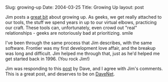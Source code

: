 Slug: growing-up
Date: 2004-03-25
Title: Growing Up
layout: post

Jim posts a <a href="http://jim.roepcke.com/6808">great bit</a> about growing up. As geeks, we get really attached to our tools, the stuff we spend years in up to our virtual elbows, practicing our craft. These tools can, unfortunately, even crowd out &quot;real&quot; relationships - geeks are notoriously bad at prioritizing. smile

I&#39;ve been through the same process that Jim describes, with the same software. Frontier was my first development love affair, and the breakup was long and difficult. Jim helped me through that, just as he&#39;d helped me get started back in 1996. (You rock Jim!)

Jim was responding to this <a href="http://blogs.law.harvard.edu/crimson1/babySquirrelsGrowUp">post</a> by Dave, and I agree with Jim&#39;s comments. This is a great post, and deserves to be on <a href="http://davenet.scripting.com/default">DaveNet</a>.
